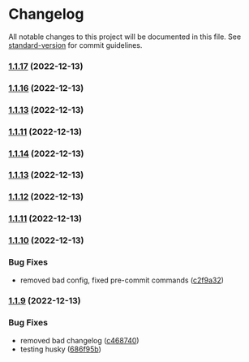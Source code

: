 # Changelog

All notable changes to this project will be documented in this file. See [standard-version](https://github.com/conventional-changelog/standard-version) for commit guidelines.

### [1.1.17](https://github.com/Espruino-Tooling/espruino-tools/compare/v1.1.16...v1.1.17) (2022-12-13)

### [1.1.16](https://github.com/Espruino-Tooling/espruino-tools/compare/v1.1.14...v1.1.16) (2022-12-13)

### [1.1.13](https://github.com/Espruino-Tooling/espruino-tools/compare/v1.1.14...v1.1.13) (2022-12-13)

### [1.1.11](https://github.com/Espruino-Tooling/espruino-tools/compare/v1.1.14...v1.1.11) (2022-12-13)

### [1.1.14](https://github.com/Espruino-Tooling/espruino-tools/compare/v1.1.13...v1.1.14) (2022-12-13)

### [1.1.13](https://github.com/Espruino-Tooling/espruino-tools/compare/v1.1.12...v1.1.13) (2022-12-13)

### [1.1.12](https://github.com/Espruino-Tooling/espruino-tools/compare/v1.1.11...v1.1.12) (2022-12-13)

### [1.1.11](https://github.com/Espruino-Tooling/espruino-tools/compare/v1.1.10...v1.1.11) (2022-12-13)

### [1.1.10](https://github.com/Espruino-Tooling/espruino-tools/compare/v1.1.9...v1.1.10) (2022-12-13)


### Bug Fixes

* removed bad config, fixed pre-commit commands ([c2f9a32](https://github.com/Espruino-Tooling/espruino-tools/commit/c2f9a32d3e0902a3995eab556de5b5fa7d7ab321))

### [1.1.9](https://github.com/Espruino-Tooling/espruino-tools/compare/v1.1.231...v1.1.9) (2022-12-13)


### Bug Fixes

* removed bad changelog ([c468740](https://github.com/Espruino-Tooling/espruino-tools/commit/c46874034296c092ffdce6781c7002fd3e7740bb))
* testing husky ([686f95b](https://github.com/Espruino-Tooling/espruino-tools/commit/686f95b2367eb95ec3d397c521dd237f4f6a65d1))
